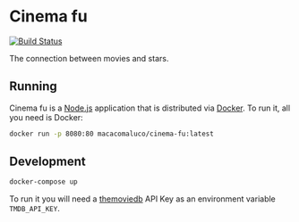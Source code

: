 # Cinema fu

[![Build Status](https://travis-ci.org/macaco-maluco/cinema-fu.svg)](https://travis-ci.org/macaco-maluco/cinema-fu)

The connection between movies and stars.

## Running

Cinema fu is a [Node.js](http://nodejs.org/) application that is distributed via [Docker](https://hub.docker.com/). To run it, all you need is Docker:

```bash
docker run -p 8080:80 macacomaluco/cinema-fu:latest
```

## Development

```bash
docker-compose up
```

To run it you will need a [themoviedb](https://www.themoviedb.org/) API Key as an environment variable `TMDB_API_KEY`.

